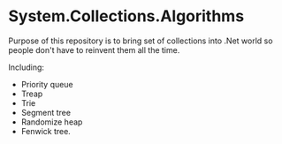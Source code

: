 # System.Collections.Algorithms
Purpose of this repository is to bring set of collections into .Net world so people don't have to reinvent them all the time.

Including:
- Priority queue
- Treap 
- Trie
- Segment tree
- Randomize heap
- Fenwick tree.
